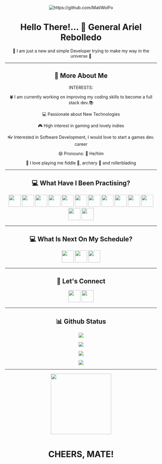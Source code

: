 <div align="center"><img src="https://komarev.com/ghpvc/?username=MatiWolFo" alt="https://github.com/MatiWolFo"/></div>

<h1 align="center">Hello There!... 👋 General Ariel Rebolledo</h1>

<p align="center">🌌 I am just a new and simple Developer trying to make my way in the universe 🌌</p>

<hr>

<h2 align="center">💫 More About Me</h2>

<div align="center">
INTERESTS:
<p> 🍀 I am currently working on improving my coding skills to become a full stack dev.📚</p>
<p> 💻 Passionate about New Technologies</p>
<p> 🎮 High interest in gaming and lovely indies</p>
<p> 👓 Interested in Software Development, I would love to start a games dev. career</p>
<p> 😄 Pronouns: 🧔 He/him</p>
<p> 👀 I love playing me fiddle 🎻, archery 🏹 and rollerblading</p>
</div>
<hr>

<h2 align="center">💻 What Have I Been Practising?</h2>
<p align="center">
<img src="https://img.shields.io/badge/html5-%23E34F26.svg?style=for-the-badge&logo=html5&logoColor=white" style="margin-bottom: 4px;" height="40px">
<img src="https://img.shields.io/badge/css3-%231572B6.svg?style=for-the-badge&logo=css3&logoColor=white" style="margin-bottom: 4px;" height="40px">
<img src="https://img.shields.io/badge/javascript-%23323330.svg?style=for-the-badge&logo=javascript&logoColor=%23F7DF1E" style="margin-bottom: 4px;" height="40px">
<img src="https://img.shields.io/badge/java-%23ED8B00.svg?style=for-the-badge&logo=java&logoColor=white" style="margin-bottom: 4px;" height="40px">
<img src="https://img.shields.io/badge/bootstrap-%23563D7C.svg?style=for-the-badge&logo=bootstrap&logoColor=white" style="margin-bottom: 4px;" height="40px">
<img src="https://img.shields.io/badge/git-%23F05033.svg?style=for-the-badge&logo=git&logoColor=white" style="margin-bottom: 4px;" height="40px">
<img src="https://img.shields.io/badge/github-090B0C.svg?style=for-the-badge&logo=github&logoColor=white" style="margin-bottom: 4px;" height="40px">
<img src="https://img.shields.io/badge/mysql-3F81A9.svg?style=for-the-badge&logo=mysql&logoColor=white" style="margin-bottom: 4px;" height="40px">
<img src="https://img.shields.io/badge/slack-462B94.svg?style=for-the-badge&logo=slack&logoColor=white" style="margin-bottom: 4px;" height="40px">
<img src="https://img.shields.io/badge/react-%2320232a.svg?style=for-the-badge&logo=react&logoColor=%2361DAFB" style="margin-bottom: 4px;" height="40px">
<img src="https://img.shields.io/badge/jira-%230A0FFF.svg?style=for-the-badge&logo=jira&logoColor=white" style="margin-bottom: 4px;" height="40px">
<img src="https://img.shields.io/badge/Visual%20Studio%20Code-0078d7.svg?style=for-the-badge&logo=visual-studio-code&logoColor=white" style="margin-bottom: 4px;" height="40px">
<img src="https://img.shields.io/badge/spring-%236DB33F.svg?style=for-the-badge&logo=spring&logoColor=white" style="margin-bottom: 4px;" height="40px">
</p>
<hr>

<h2 align="center">💻 What Is Next On My Schedule?</h2>
<p align="center">
<img src="https://img.shields.io/badge/python-3670A0?style=for-the-badge&logo=python&logoColor=ffdd54" style="margin-bottom: 4px;" height="40px">
<img src="https://img.shields.io/badge/ruby-%23CC342D.svg?style=for-the-badge&logo=ruby&logoColor=white" style="margin-bottom: 4px;" height="40px">
<img src="https://img.shields.io/badge/node.js-6DA55F?style=for-the-badge&logo=node.js&logoColor=white" style="margin-bottom: 4px;" height="40px">
</p>
<hr>

<h2 align="center">👥 Let's Connect</h2>
<p align="center">
<a href="https://www.instagram.com/mati_wolfo"><img src="https://img.shields.io/badge/Instagram-%23E4405F.svg?style=for-the-badge&logo=Instagram&logoColor=white" style="margin-bottom: 4px;" height="40px" target="_blank"></a>
<a href="https://www.linkedin.com/in/mrebolledowork/"><img src="https://img.shields.io/badge/linkedin-%230077B5.svg?style=for-the-badge&logo=linkedin&logoColor=white" style="margin-bottom: 4px;" height="40px" target="_blank"></a>
</p>
<hr>

<h2 align="center">📊 Github Status</h2>

<p align="center"><img src="https://github-readme-stats.vercel.app/api?username=MatiWolFo&show_icons=true"><p>

<p align="center"><img src="https://github-readme-stats.vercel.app/api/top-langs/?username=MatiWolFo&layout=compact"><p>

<p align="center"><img src="https://metrics.lecoq.io/MatiWolFo"><p>

<p align="center"><img src="https://github-readme-streak-stats.herokuapp.com/?user=MatiWolFo"><p>

<hr>

<div align="center">
<img  src="https://picrew.me/shareImg/org/202206/188948_YuIyxH75.png" style="margin-bottom: 10px;" height="200px">
</div>

<h1 align="center">CHEERS, MATE!</h1>
